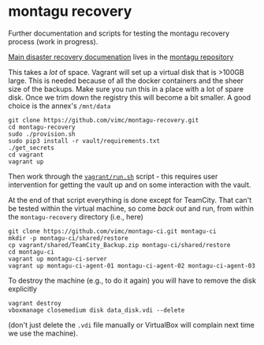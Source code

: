 # montagu recovery

Further documentation and scripts for testing the montagu recovery process (work in progress).

[Main disaster recovery documenation](https://github.com/vimc/montagu/blob/master/docs/DisasterRecovery.md) lives in the [montagu repository](https://github.com/vimc/montagu)

This takes a *lot* of space.  Vagrant will set up a virtual disk that is >100GB large.  This is needed because of all the docker containers and the sheer size of the backups.  Make sure you run this in a place with a lot of spare disk.  Once we trim down the registry this will become a bit smaller.  A good choice is the annex's `/mnt/data`

```
git clone https://github.com/vimc/montagu-recovery.git
cd montagu-recovery
sudo ./provision.sh
sudo pip3 install -r vault/requirements.txt
./get_secrets
cd vagrant
vagrant up
```

Then work through the [`vagrant/run.sh`](vagrant/run.sh) script - this requires user intervention for getting the vault up and on some interaction with the vault.

At the end of that script everything is done except for TeamCity.  That can't be tested within the virtual machine, so come *back out* and run, from within the `montagu-recovery` directory (i.e., here)

```
git clone https://github.com/vimc/montagu-ci.git montagu-ci
mkdir -p montagu-ci/shared/restore
cp vagrant/shared/TeamCity_Backup.zip montagu-ci/shared/restore
cd montagu-ci
vagrant up montagu-ci-server
vagrant up montagu-ci-agent-01 montagu-ci-agent-02 montagu-ci-agent-03
```

To destroy the machine (e.g., to do it again) you will have to remove the disk explicitly

```
vagrant destroy
vboxmanage closemedium disk data_disk.vdi --delete
```

(don't just delete the `.vdi` file manually or VirtualBox will complain next time we use the machine).
